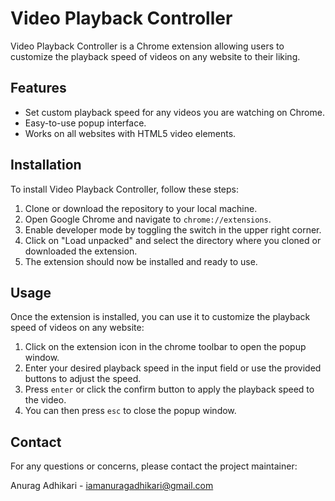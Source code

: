 # Video Playback Controller

Video Playback Controller is a Chrome extension allowing users to customize the playback speed of videos on any website to their liking.

## Features

- Set custom playback speed for any videos you are watching on Chrome.
- Easy-to-use popup interface.
- Works on all websites with HTML5 video elements.

## Installation

To install Video Playback Controller, follow these steps:

1. Clone or download the repository to your local machine.
2. Open Google Chrome and navigate to `chrome://extensions`.
3. Enable developer mode by toggling the switch in the upper right corner.
4. Click on "Load unpacked" and select the directory where you cloned or downloaded the extension.
5. The extension should now be installed and ready to use.

## Usage

Once the extension is installed, you can use it to customize the playback speed of videos on any website:

1. Click on the extension icon in the chrome toolbar to open the popup window.
2. Enter your desired playback speed in the input field or use the provided buttons to adjust the speed.
3. Press `enter` or click the confirm button to apply the playback speed to the video.
4. You can then press `esc` to close the popup window.

## Contact

For any questions or concerns, please contact the project maintainer:

Anurag Adhikari - iamanuragadhikari@gmail.com
